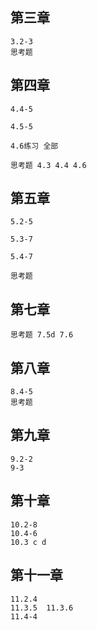 ## 第三章
    3.2-3
    思考题

## 第四章
    4.4-5

    4.5-5

    4.6练习 全部

    思考题 4.3 4.4 4.6


## 第五章
    5.2-5

    5.3-7

    5.4-7

    思考题

## 第七章
    思考题 7.5d 7.6


## 第八章
    8.4-5
    思考题

## 第九章
    9.2-2
    9-3

## 第十章
    10.2-8
    10.4-6
    10.3 c d

## 第十一章
    11.2.4
    11.3.5  11.3.6
    11.4-4